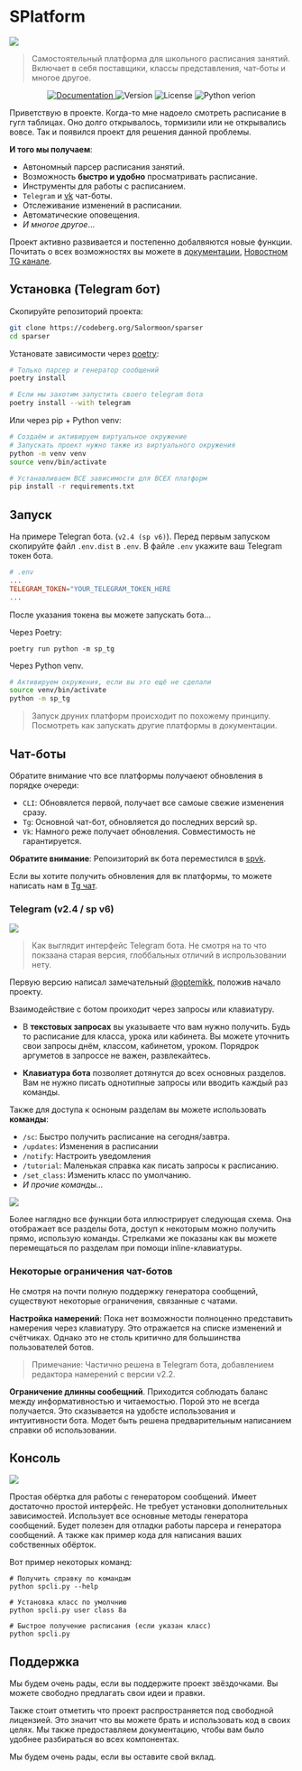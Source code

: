 # SPlatform

![](docs/_images/banner.png)

> Самостоятельный платформа для школьного расписания занятий.
> Включает в себя поставщики, классы представления, чат-боты и многое другое.

 <!-- some shields -->
<p align="center">
  <a href='https://sparser.readthedocs.io/ru/latest/?badge=latest'>
    <img alt="Documentation", src='https://readthedocs.org/projects/sparser/badge/?version=latest'>
  </a>
  <img alt="Version" src="https://img.shields.io/badge/dynamic/toml?url=https%3A%2F%2Fnotabug.org%2Fmilinuri%2Fsparser%2Fraw%2Fmaster%2Fpyproject.toml&query=tool.poetry.version&prefix=v&label=SParser&color=green">
  <img alt="License" src="https://img.shields.io/badge/dynamic/toml?url=https%3A%2F%2Fnotabug.org%2Fmilinuri%2Fsparser%2Fraw%2Fmaster%2Fpyproject.toml&query=tool.poetry.license&label=License&color=red">
  <img alt="Python verion" src="https://img.shields.io/badge/dynamic/toml?url=https%3A%2F%2Fnotabug.org%2Fmilinuri%2Fsparser%2Fraw%2Fmaster%2Fpyproject.toml&query=tool.poetry.dependencies.python&label=Python">
</p>


Приветствую в проекте.
Когда-то мне надоело смотреть расписание в гугл таблицах.
Оно долго открывалось, тормизили или не открывались вовсе.
Так и появился проект для решения данной проблемы.

**И того мы получаем**:

- Автономный парсер расписания занятий.
- Возможность **быстро и удобно** просматривать расписание.
- Инструменты для работы с расписанием.
- `Telegram` и [vk](https://codeberg.org/Salormoon/spvk) чат-боты.
- Отслеживание изменений в расписании.
- Автоматические оповещения.
- *И многое другое*...

Проект активно развивается и постепенно добалвяются новые функции.
Почитать о всех возможностях вы можете в
[документации](https://sparser.readthedocs.io/ru/latest),
[Новостном TG канале](https://t.me/mili_qlaster).


## Установка (Telegram бот)

Скопируйте репозиторий проекта:
```bash
git clone https://codeberg.org/Salormoon/sparser
cd sparser
```

Установате зависимости через [poetry](https://python-poetry.org/):
```bash
# Только парсер и генератор сообщений
poetry install

# Если мы захотим запустить своего telegram бота
poetry install --with telegram
```


Или через pip + Python venv:
```bash
# Создаём и активируем виртуальное окружение
# Запускать проект нужно также из виртуального окружения
python -m venv venv
source venv/bin/activate

# Устанавливаем ВСЕ зависимости для ВСЕХ платформ
pip install -r requirements.txt
```


## Запуск

На примере Telegran бота. (`v2.4 (sp v6)`).
Перед первым запуском скопируйте файл `.env.dist` в `.env`.
В файле `.env` укажите ваш Telegram токен бота.

```toml
# .env
...
TELEGRAM_TOKEN="YOUR_TELEGRAM_TOKEN_HERE
...
```

После указания токена вы можете запускать бота...

Через Poetry:
```
poetry run python -m sp_tg
```

Через Python venv.
```sh
# Активируем окружения, если вы это ещё не сделали
source venv/bin/activate
python -m sp_tg
```

> Запуск друних платформ происходит по похожему принципу.
> Посмотреть как запускать другие платформы в документации.

## Чат-боты

Обратите внимание что все платформы получаеют обновления в порядке очереди:

- `CLI`: Обновялется первой, получает все самоые свежие изменения сразу.
- `Tg`: Основной чат-бот, обновляется до последних версий sp.
- `Vk`: Намного реже получает обновления. Совместимость не гарантируется.

**Обратите внимание**: Репоизиторий вк бота переместился в
[spvk](https://codeberg,org/Salormoon/spvk).

Если вы хотите получить обновления для вк платформы, то можете написать нам в
[Tg чат](https://t.me/salorland).

### Telegram (v2.4 / sp v6)

![](docs/_images/telegram.png)

> Как выглядит интерфейс Telegram бота.
> Не смотря на то что покзаана старая версия, глоббальных отличий в
> испрользовании нету.

Первую версию написал замечательный [@optemikk](https://t.me/optemikk),
положив начало проекту.

Взаимодействие с ботом проиходит через запросы или клавиатуру.

- В **текстовых запросах** вы указываете что вам нужно получить.
  Будь то расписание для класса, урока или кабинета.
  Вы можете уточнить свои запросы днём, классом, кабинетом, уроком.
  Порядрок аргуметов в запроссе не важен, развлекайтесь.

- **Клавиатура бота** позволяет дотянутся до всех основных разделов.
  Вам не нужно писать однотипные запросы или вводить каждый раз команды.

Также для доступа к осноным разделам вы можете использовать **команды**:

- `/sc`: Быстро получить расписание на сегодня/завтра.
- `/updates`: Изменения в расписании
- `/notify`: Настроить уведомления
- `/tutorial`: Маленькая справка как писать запросы к расписанию.
- `/set_class`: Изменить класс по умолчанию.
- *И прочие команды...*

![](docs/_images/sp_tg_schema.png)

Более наглядно все функции бота иллюстрирует следующая схема.
Она отображает все разделы бота, доступ к некоторым можно получить
прямо, использую команды.
Стрелками же показаны как вы можете перемещаться по разделам при
помощи inline-клавиатуры.



### Некоторые ограничения чат-ботов

Не смотря на почти полную поддержку генератора сообщений, существуют
некоторые ограничения, связанные с чатами.

**Настройка намерений**:
Пока нет возможности полноценно представить намерения через клавиатуру.
Это отражается на списке изменений и счётчиках.
Однако это не столь критично для большинства пользователей ботов.

> Примечание: Частично решена в Telegram бота, добавлением редактора
> намерений с версии v2.2.

**Ограничение длинны сообещний**.
Приходится соблюдать баланс между информативностью и читаемостью.
Порой это не всегда получается.
Это сказывается на удобсте использования и интуитивности бота.
Модет быть решена предварительным написанием справки об использовании.


## Консоль

![](dosc/_images/spm_console.png)

Простая обёртка для работы с генератором сообщений.
Имеет достаточно простой интерфейс.
Не требует установки дополнительных зависимостей.
Использует все основные методы генератора сообщений.
Будет полезен для отладки работы парсера и генератора сообщений.
А также как пример кода для написания ваших собственных обёрток.

Вот пример некоторых команд:
```shell
# Получить справку по командам
python spcli.py --help

# Установка класс по умолчнию
python spcli.py user class 8а

# Быстрое получение расписания (если указан класс)
python spcli.py
```


## Поддержка

Мы будем очень рады, если вы поддержите проект звёздочками.
Вы можете свободно предлагать свои идеи и правки.

Также стоит отметить что проект распространяется под свободной лицензией.
Это значит что вы можете брать и использовать код в своих целях.
Мы также предоставляем документацию, чтобы вам было удобнее разбираться
во всех компонентах.

Мы будем очень рады, если вы оставите свой вклад.

